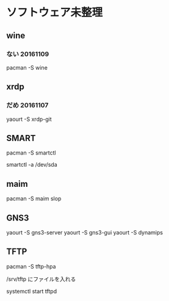 # ソフトウェア未整理

## wine
### ない 20161109
pacman -S wine

## xrdp
### だめ 20161107
yaourt -S xrdp-git


## SMART
pacman -S smartctl

smartctl -a /dev/sda


## maim
pacman -S maim slop




## GNS3
yaourt -S gns3-server
yaourt -S gns3-gui
yaourt -S dynamips


## TFTP
pacman -S tftp-hpa

/srv/tftp
にファイルを入れる

systemctl start tftpd

